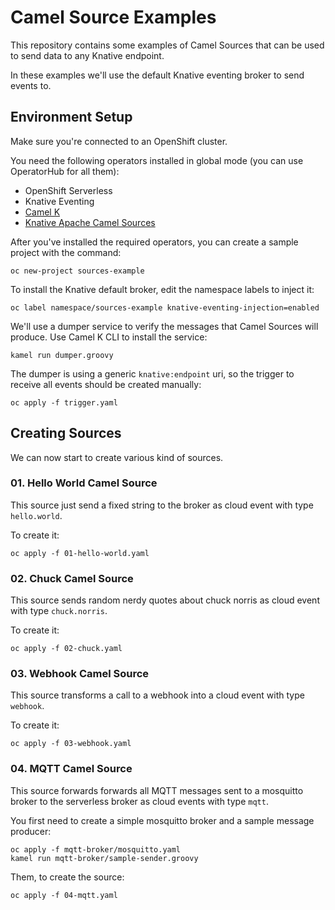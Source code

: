 # Camel Source Examples

This repository contains some examples of Camel Sources that can be used to send data to any Knative endpoint.

In these examples we'll use the default Knative eventing broker to send events to.

## Environment Setup

Make sure you're connected to an OpenShift cluster.

You need the following operators installed in global mode (you can use OperatorHub for all them):

- OpenShift Serverless
- Knative Eventing
- [Camel K](https://github.com/apache/camel-k)
- [Knative Apache Camel Sources](https://github.com/knative-sandbox/eventing-camel)

After you've installed the required operators, you can create a sample project with the command:

```
oc new-project sources-example
```

To install the Knative default broker, edit the namespace labels to inject it:

```
oc label namespace/sources-example knative-eventing-injection=enabled
```

We'll use a dumper service to verify the messages that Camel Sources will produce.
Use Camel K CLI to install the service:

```
kamel run dumper.groovy
```

The dumper is using a generic `knative:endpoint` uri, so the trigger to receive all events should be created manually:

```
oc apply -f trigger.yaml
```

## Creating Sources

We can now start to create various kind of sources.

### 01. Hello World Camel Source

This source just send a fixed string to the broker as cloud event with type `hello.world`.

To create it:

```
oc apply -f 01-hello-world.yaml
```

### 02. Chuck Camel Source

This source sends random nerdy quotes about chuck norris as cloud event with type `chuck.norris`.

To create it:

```
oc apply -f 02-chuck.yaml
```

### 03. Webhook Camel Source

This source transforms a call to a webhook into a cloud event with type `webhook`.

To create it:

```
oc apply -f 03-webhook.yaml
```

### 04. MQTT Camel Source

This source forwards forwards all MQTT messages sent to a mosquitto broker to the serverless broker as cloud events with type `mqtt`.

You first need to create a simple mosquitto broker and a sample message producer:

```
oc apply -f mqtt-broker/mosquitto.yaml
kamel run mqtt-broker/sample-sender.groovy
```

Them, to create the source:

```
oc apply -f 04-mqtt.yaml
```
